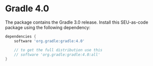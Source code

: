 # Gradle 4.0

The package contains the Gradle 3.0 release. Install this SEU-as-code package
using the following dependency:

```groovy
dependencies {
	software 'org.gradle:gradle:4.0'

	// to get the full distribution use this
	// software 'org.gradle:gradle:4.0:all'
}
```

